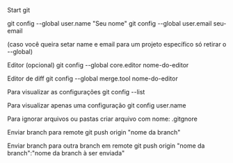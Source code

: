 Start git

git config --global user.name "Seu nome"
git config --global user.email seu-email

(caso você queira setar name e email para um projeto específico só retirar o --global)

Editor (opcional)
git config --global core.editor nome-do-editor

Editor de diff
git config --global merge.tool nome-do-editor

Para visualizar as configurações
git config --list

Para visualizar apenas uma configuração
git config user.name  

Para ignorar arquivos ou pastas criar arquivo com nome:
.gitgnore

Enviar branch para remote
git push origin "nome da branch"

Enviar branch para outra branch em remote
git push origin "nome da branch":"nome da branch à ser enviada"
